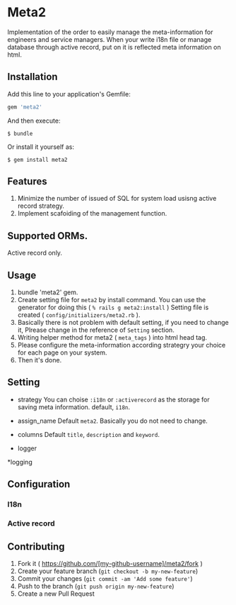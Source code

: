 # Meta2

Implementation of the order to easily manage the meta-information for engineers and service managers. When your write i18n file or manage database through active record, put on it is reflected meta information on html.

## Installation

Add this line to your application's Gemfile:

```ruby
gem 'meta2'
```

And then execute:

    $ bundle

Or install it yourself as:

    $ gem install meta2

## Features ##

1. Minimize the number of issued of SQL for system load usisng active record strategy.
2. Implement scafoiding of the management function.


## Supported ORMs. ##

Active record only.


## Usage ##

1. bundle 'meta2' gem.
2. Create setting file for `meta2` by install command. You can use the generator for doing this ( `% rails g meta2:install` ) Setting file is created ( `config/initializers/meta2.rb` ).
3. Basically there is not problem with default setting, if you need to change it, Plrease change in the reference of `Setting` section.
4. Writing helper method for meta2 ( `meta_tags` ) into html head tag.
5. Please configure the meta-information according strategry your choice for each page on your system.
6. Then it's done.

## Setting ##

* strategy
You can choise `:i18n` or `:activerecord` as the storage for saving meta information. default, `i18n`.

* assign_name
Default `meta2`. Basically you do not need to change.

* columns
Default `title`, `description` and `keyword`.

* logger

*logging

## Configuration ##

### I18n ###

### Active record ###


## Contributing

1. Fork it ( https://github.com/[my-github-username]/meta2/fork )
2. Create your feature branch (`git checkout -b my-new-feature`)
3. Commit your changes (`git commit -am 'Add some feature'`)
4. Push to the branch (`git push origin my-new-feature`)
5. Create a new Pull Request
